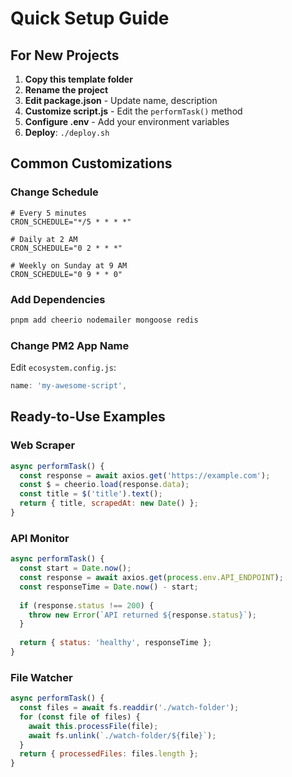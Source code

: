 # Quick Setup Guide

## For New Projects

1. **Copy this template folder**
2. **Rename the project**
3. **Edit package.json** - Update name, description
4. **Customize script.js** - Edit the `performTask()` method
5. **Configure .env** - Add your environment variables
6. **Deploy**: `./deploy.sh`

## Common Customizations

### Change Schedule
```env
# Every 5 minutes
CRON_SCHEDULE="*/5 * * * *"

# Daily at 2 AM
CRON_SCHEDULE="0 2 * * *"

# Weekly on Sunday at 9 AM
CRON_SCHEDULE="0 9 * * 0"
```

### Add Dependencies
```bash
pnpm add cheerio nodemailer mongoose redis
```

### Change PM2 App Name
Edit `ecosystem.config.js`:
```javascript
name: 'my-awesome-script',
```

## Ready-to-Use Examples

### Web Scraper
```javascript
async performTask() {
  const response = await axios.get('https://example.com');
  const $ = cheerio.load(response.data);
  const title = $('title').text();
  return { title, scrapedAt: new Date() };
}
```

### API Monitor
```javascript
async performTask() {
  const start = Date.now();
  const response = await axios.get(process.env.API_ENDPOINT);
  const responseTime = Date.now() - start;
  
  if (response.status !== 200) {
    throw new Error(`API returned ${response.status}`);
  }
  
  return { status: 'healthy', responseTime };
}
```

### File Watcher
```javascript
async performTask() {
  const files = await fs.readdir('./watch-folder');
  for (const file of files) {
    await this.processFile(file);
    await fs.unlink(`./watch-folder/${file}`);
  }
  return { processedFiles: files.length };
}
```